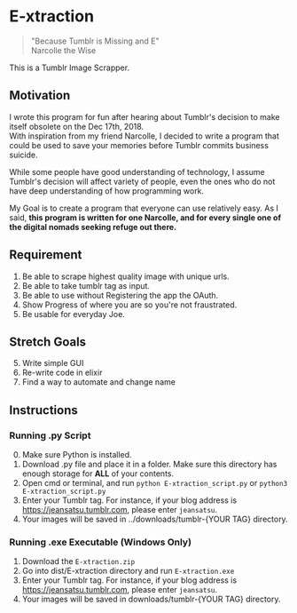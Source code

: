# E-xtraction
> "Because Tumblr is Missing and E"  
> Narcolle the Wise

This is a Tumblr Image Scrapper. 

## Motivation
I wrote this program for fun after hearing about Tumblr's decision to make itself obsolete on the Dec 17th, 2018.  
With inspiration from my friend Narcolle, I decided to write a program that could be used to save your memories before Tumblr commits business suicide. 

While some people have good understanding of technology, I assume Tumblr's decision will affect variety of people, even the ones who do not have deep understanding of how programming work. 

My Goal is to create a program that everyone can use relatively easy. As I said, **this program is written for one Narcolle, and for every single one of the digital nomads seeking refuge out there.**

## Requirement

1. Be able to scrape highest quality image with unique urls.  
2. Be able to take tumblr tag as input.  
3. Be able to use without Registering the app the OAuth.  
4. Show Progress of where you are so you're not fraustrated.  
5. Be usable for everyday Joe.  

## Stretch Goals

5. Write simple GUI  
6. Re-write code in elixir  
7. Find a way to automate and change name  

## Instructions

### Running .py Script
0. Make sure Python is installed.
1. Download .py file and place it in a folder. Make sure this directory has enough storage for **ALL** of your contents.
2. Open cmd or terminal, and run `python E-xtraction_script.py` or `python3 E-xtraction_script.py`
3. Enter your Tumblr tag. For instance, if your blog address is https://jeansatsu.tumblr.com, please enter `jeansatsu`.
4. Your images will be saved in ../downloads/tumblr-{YOUR TAG} directory.

### Running .exe Executable (Windows Only)
1. Download the `E-xtraction.zip`
2. Go into dist/E-xtraction directory and run `E-xtraction.exe`
3. Enter your Tumblr tag. For instance, if your blog address is https://jeansatsu.tumblr.com, please enter `jeansatsu`.
4. Your images will be saved in downloads/tumblr-{YOUR TAG} directory.


